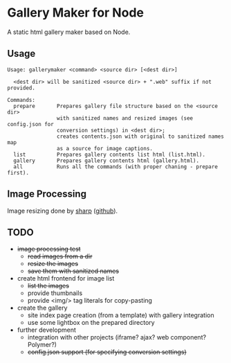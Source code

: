 # Gallery Maker for Node

A static html gallery maker based on Node.

## Usage

```
Usage: gallerymaker <command> <source dir> [<dest dir>]

  <dest dir> will be sanitized <source dir> + ".web" suffix if not provided.

Commands:
  prepare       Prepares gallery file structure based on the <source dir>
                with sanitized names and resized images (see config.json for
                conversion settings) in <dest dir>;
                creates contents.json with original to sanitized names map
                as a source for image captions.
  list          Prepares gallery contents list html (list.html).
  gallery       Prepares gallery contents html (gallery.html).
  all           Runs all the commands (with proper chaning - prepare first).
```

## Image Processing

Image resizing done by [sharp](http://sharp.dimens.io/) ([github](https://github.com/lovell/sharp)).

## TODO

- ~~image processing test~~
    - ~~read images from a dir~~
    - ~~resize the images~~
    - ~~save them with sanitized names~~
- create html frontend for image list
    - ~~list the images~~
    - provide thumbnails
    - provide &lt;img/> tag literals for copy-pasting
- create the gallery
    - site index page creation (from a template) with gallery integration
    - use some lightbox on the prepared directory
- further development
    - integration with other projects (iframe? ajax? web component? Polymer?)
    - ~~config.json support (for specifying conversion settings)~~
